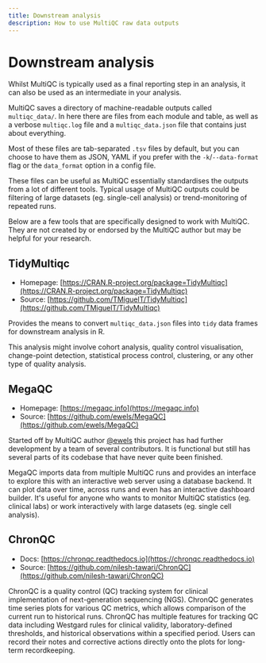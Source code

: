 ```yaml
---
title: Downstream analysis
description: How to use MultiQC raw data outputs
---
```


# Downstream analysis

Whilst MultiQC is typically used as a final reporting step in an analysis, it can also be used as an intermediate in your analysis.

MultiQC saves a directory of machine-readable outputs called `multiqc_data/`. In here there are files from each module and table, as well as a verbose `multiqc.log` file and a `multiqc_data.json` file that contains just about everything.

Most of these files are tab-separated `.tsv` files by default, but you can choose to have them as JSON, YAML if you prefer with the `-k`/`--data-format` flag or the `data_format` option in a config file.

These files can be useful as MultiQC essentially standardises the outputs from a lot of different tools.
Typical usage of MultiQC outputs could be filtering of large datasets (eg. single-cell analysis) or trend-monitoring of repeated runs.

Below are a few tools that are specifically designed to work with MultiQC.
They are not created by or endorsed by the MultiQC author but may be helpful for your research.

## TidyMultiqc

- Homepage: [https://CRAN.R-project.org/package=TidyMultiqc](https://CRAN.R-project.org/package=TidyMultiqc)
- Source: [https://github.com/TMiguelT/TidyMultiqc](https://github.com/TMiguelT/TidyMultiqc)

Provides the means to convert `multiqc_data.json` files into `tidy` data frames for downstream analysis in R.

This analysis might involve cohort analysis, quality control visualisation, change-point detection, statistical process control, clustering, or any other type of quality analysis.

## MegaQC

- Homepage: [https://megaqc.info](https://megaqc.info)
- Source: [https://github.com/ewels/MegaQC](https://github.com/ewels/MegaQC)

Started off by MultiQC author [@ewels](https://github.com/ewels/) this project has had further development by a team of several contributors. It is functional but still has several parts of its codebase that have never quite been finished.

MegaQC imports data from multiple MultiQC runs and provides an interface to explore this with an interactive web server using a database backend.
It can plot data over time, across runs and even has an interactive dashboard builder.
It's useful for anyone who wants to monitor MultiQC statistics (eg. clinical labs) or work interactively with large datasets (eg. single cell analysis).

## ChronQC

- Docs: [https://chronqc.readthedocs.io](https://chronqc.readthedocs.io)
- Source: [https://github.com/nilesh-tawari/ChronQC](https://github.com/nilesh-tawari/ChronQC)

ChronQC is a quality control (QC) tracking system for clinical implementation of next-generation sequencing (NGS). ChronQC generates time series plots for various QC metrics, which allows comparison of the current run to historical runs. ChronQC has multiple features for tracking QC data including Westgard rules for clinical validity, laboratory-defined thresholds, and historical observations within a specified period. Users can record their notes and corrective actions directly onto the plots for long-term recordkeeping.
